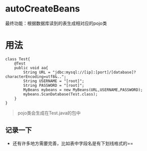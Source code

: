 # autoCreateBeans
最终功能：根据数据库读到的表生成相对应的pojo类

# 用法

    class Test{
        @Test 
        public void aa{
            String URL = "jdbc:mysql://[ip]:[port]/[database]?characterEncoding=utf8&..";
            String USERNAME = "[root]";
            String PASSWORD = "[root]";
            MyBeans mybeans = new MyBeans(URL,USERNAME,PASSWORD);
            mybeans.ScanDatabase(Test.class);
        }
    }

> pojo类会生成在Test.java的包中
  
## 记录一下
- 还有许多地方需要完善，比如表中字段名是有下划线格式的==

